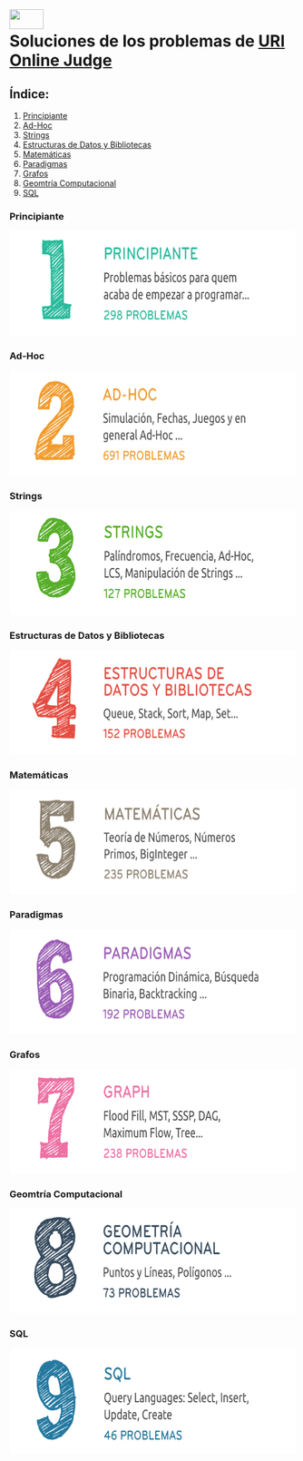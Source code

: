 <img align="left" width="60" height="35" src="https://dka575ofm4ao0.cloudfront.net/pages-transactional_logos/retina/9144/Rl1qxNZhT5u7Bii1tesO">

# Soluciones de los problemas de [URI Online Judge](urionlinejudge.com.br)


## Índice:
1. [Principiante](#principiante)
2. [Ad-Hoc](#ad-hoc)
3. [Strings](#strings)
4. [Estructuras de Datos y Bibliotecas](#estructuras-de-datos-y-bibliotecas)
5. [Matemáticas](#matem-ticas)
6. [Paradigmas](#paradigmas)
7. [Grafos](#grafos)
8. [Geomtría Computacional](#geomtr-a-computacional)
9. [SQL](#sql)

### Principiante
<p align="center">
  <img width="690" height="184" src="/misc/uri_principiante.png">
</p>

### Ad-Hoc
<p align="center">
  <img width="690" height="184" src="/misc/uri_adhoc.png">
</p>

### Strings
<p align="center">
  <img width="690" height="184" src="/misc/uri_strings.png">
</p>

### Estructuras de Datos y Bibliotecas
<p align="center">
  <img width="690" height="184" src="/misc/uri_eddbibliotecas.png">
</p>

### Matemáticas
<p align="center">
  <img width="690" height="184" src="/misc/uri_matematicas.png">
</p>

### Paradigmas
<p align="center">
  <img width="690" height="184" src="/misc/uri_paradigmas.png">
</p>

### Grafos
<p align="center">
  <img width="690" height="184" src="/misc/uri_grafos.png">
</p>

### Geomtría Computacional
<p align="center">
  <img width="690" height="184" src="/misc/uri_geometria.png">
</p>

### SQL
<p align="center">
  <img width="690" height="184" src="/misc/uri_sql.png">
</p>
